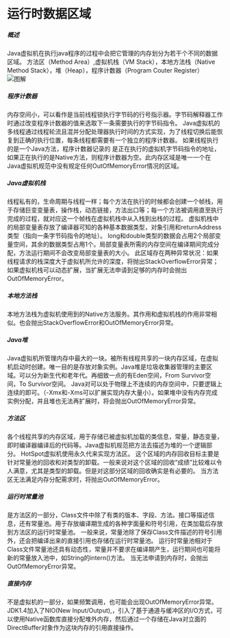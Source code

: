 运行时数据区域
========
##### 概述
Java虚拟机在执行java程序的过程中会把它管理的内存划分为若干个不同的数据区域。
方法区（Method Area）,虚拟机栈（VM Stack），本地方法栈（Native Method Stack），堆（Heap），程序计数器（Program Couter Register）
![图解](https://upload-images.jianshu.io/upload_images/8907519-88132a26a2e08b2b.png?imageMogr2/auto-orient/strip%7CimageView2/2/w/1240)

##### 程序计数器
内存空间小，可以看作是当前线程锁执行字节码的行号指示器。字节码解释器工作时通过改变程序计数器的值来选取下一条需要执行的字节码指令。
Java虚拟机的多线程通过线程轮流且混并分配处理器执行时间的方式实现，为了线程切换后能恢复到正确的执行位置，每条线程都需要有一个独立的程序计数器。
如果线程执行的是一个Java方法，程序计数器记录的 是正在执行的虚拟机字节码指令的地址，如果正在执行的是Native方法，则程序计数器为空。此内存区域是唯一一个在Java虚拟机规范中没有规定任何OutOfMemoryError情况的区域。

##### Java虚拟机栈
线程私有的，生命周期与线程一样；每个方法在执行的时候都会创建一个帧栈，用于存储巨变变量表，操作栈，动态链接，方法出口等；每一个方法被调用直至执行完成的过程，就对应这一个帧栈在虚拟机栈中从入栈到出栈的过程。
虚拟机栈中的局部变量表存放了编译器可知的各种基本数据类型，对象引用和returnAddress类型（指向一条字节码指令的地址）。
long和double类型的数据会占用2个局部变量空间，其余的数据类型占用1个。局部变量表所需的内存空间在编译期间完成分配，方法运行期间不会改变局部变量表的大小。
此区域存在两种异常状况：如果线程请求的栈深度大于虚拟机所允许的深度，将抛出StackOverflowError异常；如果虚拟机栈可以动态扩展，当扩展无法申请到足够的内存时会抛出OutOfMemoryError。
##### 本地方法栈
本地方法栈为虚拟机使用到的Native方法服务。其作用和虚拟机栈的作用非常相似。也会抛出StackOverflowError和OutOfMemoryError异常。
##### Java堆
Java虚拟机所管理内存中最大的一块。被所有线程共享的一块内存区域，在虚拟机启动时创建。唯一目的是存放对象实例。Java堆是垃圾收集器管理的主要区域。可以分为新生代和老年代。再细致一点的有Eden空间，From Survivor空间，To Survivor空间。
Java对可以处于物理上不连续的内存空间中，只要逻辑上连续的即可。（-Xmx和-Xms可以扩展实现内存大量小）。如果堆中没有内存完成实例分配，并且堆也无法再扩展时，将会抛出OutOfMemoryError异常。
##### 方法区
各个线程共享的内存区域，用于存储已被虚拟机加载的类信息，常量，静态变量，即时编译器编译后的代码等。Java虚拟机规范把方法去描述为堆的一个逻辑部分。
HotSpot虚拟机使用永久代来实现方法区。
这个区域的内存回收目标主要是针对常量池的回收和对类型的卸载。一般来说对这个区域的回收“成绩”比较难以令人满意，尤其是类型的卸载。但是对这部分区域的回收确实是有必要的。
当方法区无法满足内存分配需求时，将抛出OutOfMemoryError。
##### 运行时常量池
是方法区的一部分，Class文件中除了有类的版本、字段、方法。接口等描述信息，还有常量池。用于存放编译期生成的各种字面量和符号引用，在类加载后存放到方法区的运行时常量池。
一般来说，常量池除了保存Class文件描述的符号引用外，还会把编译出来的直接引用也存储在运行时常量池。
运行时常量池相对于Class文件常量池还具有动态性，常量并不要求在编译期产生，运行期间也可能将新的常量放入池中，如String的intern()方法。
当无法申请到内存时，会抛出OutOfMemoryError异常。
##### 直接内存
不是虚拟机的一部分，如果频繁调用，也可能会出现OutOfMemoryError异常。
JDK1.4加入了NIO(New Input/Output),，引入了基于通道与缓冲区的I/O方式，可以使用Native函数库直接分配堆外内存，然后通过一个存储在Java对立面的DirectBuffer对象作为这块内存的引用直接操作。